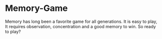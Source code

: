# Memory-Game
Memory has long been a favorite game for all generations. It is easy to play,  It requires observation, concentration and a good memory to win.  So ready to play?
